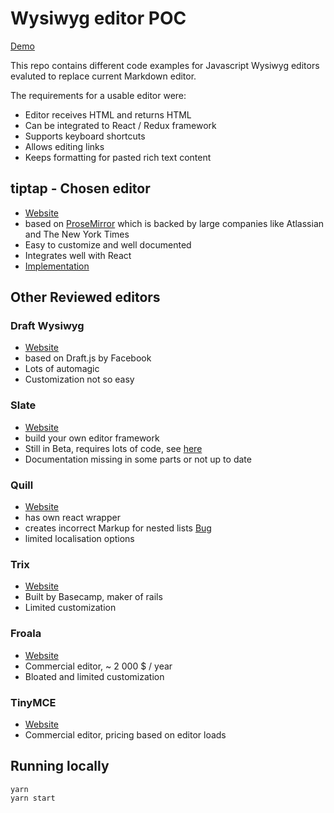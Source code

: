 # Wysiwyg editor POC

[Demo](https://wok.github.io/slate-test/)

This repo contains different code examples for Javascript Wysiwyg editors evaluted to replace current Markdown editor.

The requirements for a usable editor were:

* Editor receives HTML and returns HTML
* Can be integrated to React / Redux framework
* Supports keyboard shortcuts
* Allows editing links
* Keeps formatting for pasted rich text content

## tiptap - Chosen editor

* [Website](https://tiptap.dev/)
* based on [ProseMirror](https://prosemirror.net/) which is backed by large companies like Atlassian and The New York Times
* Easy to customize and well documented
* Integrates well with React
* [Implementation](src/html-editor-tiptap/index.js)

## Other Reviewed editors

### Draft Wysiwyg

* [Website](https://jpuri.github.io/react-draft-wysiwyg/#/)
* based on Draft.js by Facebook
* Lots of automagic
* Customization not so easy

### Slate

* [Website](https://www.slatejs.org/)
* build your own editor framework
* Still in Beta, requires lots of code, see [here](src/other-editors/html-editor-slate)
* Documentation missing in some parts or not up to date

### Quill

* [Website](https://quilljs.com/)
* has own react wrapper
* creates incorrect Markup for nested lists [Bug](https://github.com/quilljs/quill/issues/979)
* limited localisation options

### Trix

* [Website](https://trix-editor.org/)
* Built by Basecamp, maker of rails
* Limited customization

### Froala

* [Website](https://froala.com/wysiwyg-editor/)
* Commercial editor, ~ 2 000 $ / year
* Bloated and limited customization

### TinyMCE

* [Website](https://www.tiny.cloud/pricing/)
* Commercial editor, pricing based on editor loads


## Running locally

```
yarn
yarn start
```

